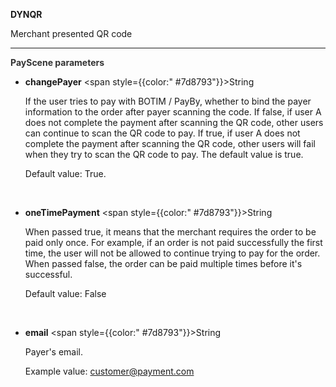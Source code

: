 **DYNQR**

Merchant presented QR code

---

**<font color="#333333"> PayScene parameters</font>**

- **changePayer**   <span style={{color:" #7d8793"}}>String</span>   

  If the user tries to pay with BOTIM / PayBy, whether to bind the payer information to the order after payer scanning the code. If false, if user A does not complete the payment after scanning the QR code, other users can continue to scan the QR code to pay. If true, if user A does not complete the payment after scanning the QR code, other users will fail when they try to scan the QR code to pay. The default value is true.

  Default value: True.
  
  <br/>
  
- **oneTimePayment** <span style={{color:" #7d8793"}}>String</span>

  When passed true, it means that the merchant requires the order to be paid only once. For example, if an order is not paid successfully the first time, the user will not be allowed to continue trying to pay for the order. When passed false, the order can be paid multiple times before it's successful.

  Default value: False
  
  <br/>

- **email** <span style={{color:" #7d8793"}}>String</span>

  Payer's email.

  Example value: customer@payment.com

  <br/>
